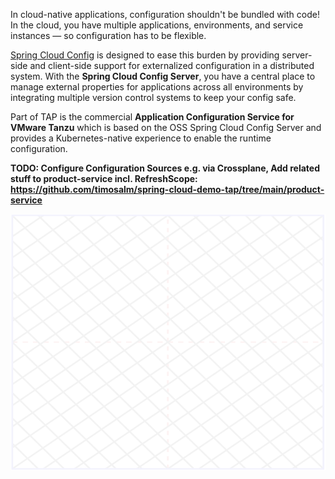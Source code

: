 In cloud-native applications, configuration shouldn't be bundled with code!
In the cloud, you have multiple applications, environments, and service instances — so configuration has to be flexible.

[Spring Cloud Config](https://docs.spring.io/spring-cloud-config/docs/current/reference/html/) is designed to ease this burden by providing server-side and client-side support for externalized configuration in a distributed system. 
With the **Spring Cloud Config Server**, you have a central place to manage external properties for applications across all environments by integrating multiple version control systems to keep your config safe.

Part of TAP is the commercial **Application Configuration Service for VMware Tanzu** which is based on the OSS Spring Cloud Config Server and  provides a Kubernetes-native experience to enable the runtime configuration.

**TODO: Configure Configuration Sources e.g. via Crossplane, Add related stuff to product-service incl. RefreshScope: https://github.com/timosalm/spring-cloud-demo-tap/tree/main/product-service**

![Updated architecture with Configuration Service](../images/microservice-architecture-config.png)
